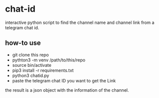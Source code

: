 # chat-id
interactive python script to find the channel name and channel link from a telegram chat id. 

## how-to use

- git clone this repo
- pythton3 -m venv /path/to/this/repo
- source bin/activate
- pip3 install -r requirements.txt
- python3 chatid.py
- paste the telegram chat ID you want to get the Link

the result is a json object with the information of the channel. 
